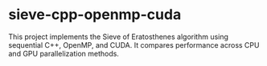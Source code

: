 # sieve-cpp-openmp-cuda
This project implements the Sieve of Eratosthenes algorithm using sequential C++, OpenMP, and CUDA. It compares performance across CPU and GPU parallelization methods.

